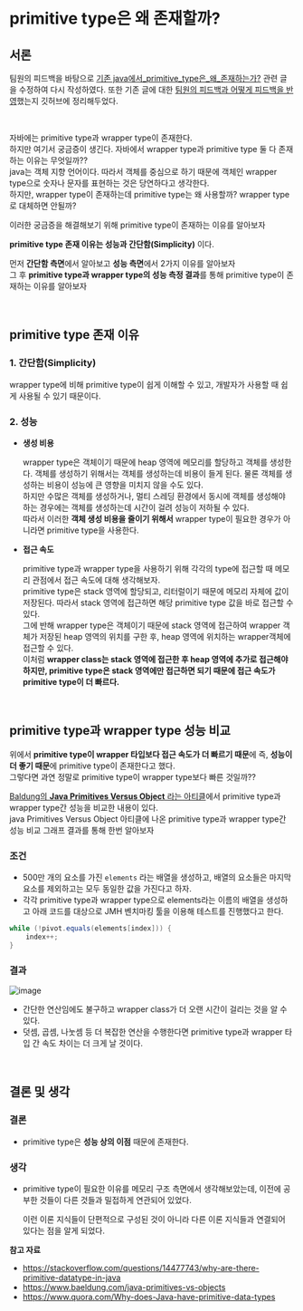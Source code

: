 # primitive type은 왜 존재할까?

## **서론**
팀원의 피드백을 바탕으로 [기존 java에서_primitive_type은_왜_존재하는가?](https://github.com/HoChangSUNG/mentoring/blob/main/%EA%B3%B5%EB%B6%80%ED%95%9C%EA%B2%83/%ED%98%B8%EC%B0%BD/%EB%B8%94%EB%A1%9C%EA%B7%B8%20%ED%8F%AC%EC%8A%A4%ED%8C%85/java%EC%97%90%EC%84%9C_primitive_type%EC%9D%80_%EC%99%9C_%EC%A1%B4%EC%9E%AC%ED%95%98%EB%8A%94%EA%B0%80/java%EC%97%90%EC%84%9C_primitive_type%EC%9D%80_%EC%99%9C_%EC%A1%B4%EC%9E%AC%ED%95%A0%EA%B9%8C_%ED%87%B4%EA%B3%A0_%EC%A0%84.md) 관련 글을 수정하여 다시 작성하였다.
또한 기존 글에 대한 [팀원의 피드백과 어떻게 피드백을 반영](https://github.com/HoChangSUNG/mentoring/blob/main/%EA%B3%B5%EB%B6%80%ED%95%9C%EA%B2%83/%ED%98%B8%EC%B0%BD/%EB%B8%94%EB%A1%9C%EA%B7%B8%20%ED%8F%AC%EC%8A%A4%ED%8C%85/java%EC%97%90%EC%84%9C_primitive_type%EC%9D%80_%EC%99%9C_%EC%A1%B4%EC%9E%AC%ED%95%98%EB%8A%94%EA%B0%80/%ED%94%BC%EB%93%9C%EB%B0%B1%20%EB%B0%8F%20%EB%B0%98%EC%98%81%20%EC%82%AC%ED%95%AD.md)했는지 깃허브에 정리해두었다.

<br>

자바에는 primitive type과 wrapper type이 존재한다.  
하지만 여기서 궁금증이 생긴다. 자바에서 wrapper type과 primitive type 둘 다 존재하는 이유는 무엇일까??  
java는 객체 지향 언어이다. 따라서 객체를 중심으로 하기 때문에 객체인 wrapper type으로 숫자나 문자를 표현하는 것은 당연하다고 생각한다.  
하지만,  wrapper type이 존재하는데 primitive type는 왜 사용할까? wrapper type로 대체하면 안될까?

이러한 궁금증을 해결해보기 위해 primitive type이 존재하는 이유를 알아보자

**primitive type 존재 이유는 성능과 간단함(Simplicity)** 이다.

먼저 **간단함 측면**에서 알아보고 **성능 측면**에서 2가지 이유를 알아보자  
그 후 **primitive type과 wrapper type의 성능 측정 결과**를 통해 primitive type이 존재하는 이유를 알아보자

<br>

## primitive type 존재 이유

### 1. 간단함(Simplicity)

wrapper type에 비해 primitive type이 쉽게 이해할 수 있고, 개발자가 사용할 때 쉽게 사용될 수 있기 때문이다.

### 2. 성능

- **생성 비용**

  wrapper type은 객체이기 때문에 heap 영역에 메모리를 할당하고 객체를 생성한다. 객체를 생성하기 위해서는 객체를 생성하는데 비용이 들게 된다. 물론 객체를 생성하는 비용이 성능에 큰 영향을 미치지 않을 수도 있다.  
  하지만 수많은 객체를 생성하거나, 멀티 스레딩 환경에서 동시에 객체를 생성해야 하는 경우에는 객체를 생성하는데 시간이 걸려 성능이 저하될 수 있다.  
  따라서 이러한 **객체 생성 비용을 줄이기 위해서** wrapper type이 필요한 경우가 아니라면 primitive type을 사용한다.

- **접근 속도**

  primitive type과 wrapper type을 사용하기 위해 각각의 type에 접근할 때 메모리 관점에서 접근 속도에 대해 생각해보자.  
  primitive type은 stack 영역에 할당되고, 리터럴이기 때문에 메모리 자체에 값이 저장된다. 따라서  stack 영역에 접근하면 해당 primitive type 값을 바로 접근할 수 있다.  
  그에 반해 wrapper type은 객체이기 때문에 stack 영역에 접근하여 wrapper 객체가 저장된 heap 영역의 위치를 구한 후, heap 영역에 위치하는 wrapper객체에 접근할 수 있다.  
  이처럼 **wrapper class는 stack 영역에 접근한 후 heap 영역에 추가로 접근해야 하지만, primitive type은 stack 영역에만 접근하면 되기 때문에 접근 속도가 primitive type이 더 빠르다.**

<br>

## **primitive type과 wrapper type 성능 비교**

위에서 **primitive type이 wrapper 타입보다 접근 속도가 더 빠르기 때문**에 즉, **성능이 더 좋기 때문**에 primitive type이 존재한다고 했다.  
그렇다면 과연 정말로 primitive type이 wrapper type보다 빠른 것일까??

[Baldung의 **Java Primitives Versus Object** 라는 아티클](https://www.baeldung.com/java-primitives-vs-objects)에서 primitive type과 wrapper type간 성능을 비교한 내용이 있다.  
java Primitives Versus Object 아티클에 나온 primitive type과 wrapper type간 성능 비교 그래프 결과를 통해 한번 알아보자

### **조건**

- 500만 개의 요소를 가진 `elements` 라는 배열을 생성하고, 배열의 요소들은 마지막 요소를 제외하고는 모두 동일한 값을 가진다고 하자.
- 각각 primitive type과 wrapper type으로 elements라는 이름의 배열을 생성하고 아래 코드를 대상으로 JMH 벤치마킹 툴을 이용해 테스트를 진행했다고 한다.

```java
while (!pivot.equals(elements[index])) {
    index++;
}
```

### **결과**

![image](https://github.com/HoChangSUNG/mentoring/assets/76422685/e84b5818-4727-432b-b307-8aaaf6b5b2eb)
- 간단한 연산임에도 불구하고 wrapper class가 더 오랜 시간이 걸리는 것을 알 수 있다.
- 덧셈, 곱셈, 나눗셈 등 더 복잡한 연산을 수행한다면 primitive type과 wrapper 타입 간 속도 차이는 더 크게 날 것이다.

<br>

## 결론 및 생각

### 결론

- primitive type은 **성능 상의 이점** 때문에 존재한다.

### 생각

- primitive type이 필요한 이유를 메모리 구조 측면에서 생각해보았는데, 이전에 공부한 것들이 다른 것들과 밀접하게 연관되어 있었다.

  이런 이론 지식들이 단편적으로 구성된 것이 아니라 다른 이론 지식들과 연결되어 있다는 점을 알게 되었다.


**참고 자료**

- https://stackoverflow.com/questions/14477743/why-are-there-primitive-datatype-in-java
- https://www.baeldung.com/java-primitives-vs-objects
- https://www.quora.com/Why-does-Java-have-primitive-data-types
